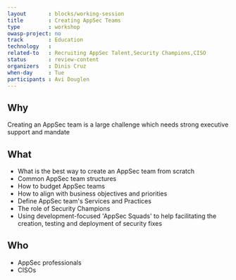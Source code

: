 ```yaml
---
layout       : blocks/working-session
title        : Creating AppSec Teams
type         : workshop
owasp-project: no
track        : Education
technology   :
related-to   : Recruiting AppSec Talent,Security Champions,CISO
status       : review-content
organizers   : Dinis Cruz
when-day     : Tue
participants : Avi Douglen
---
```


## Why

Creating an AppSec team is a large challenge which needs strong executive support and mandate

## What

 - What is the best way to create an AppSec team from scratch
 - Common AppSec team structures
 - How to budget AppSec teams
 - How to align with business objectives and priorities
 - Define AppSec team's Services and Practices
 - The role of Security Champions
 - Using development-focused 'AppSec Squads' to help facilitating the creation, testing and deployment of security fixes

## Who

 - AppSec professionals
 - CISOs
